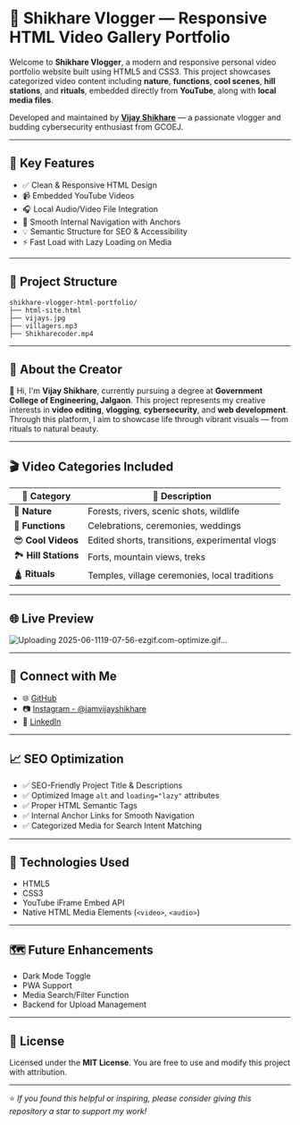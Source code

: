 
# 🎥 Shikhare Vlogger — Responsive HTML Video Gallery Portfolio

Welcome to **Shikhare Vlogger**, a modern and responsive personal video portfolio website built using HTML5 and CSS3. This project showcases categorized video content including **nature**, **functions**, **cool scenes**, **hill stations**, and **rituals**, embedded directly from **YouTube**, along with **local media files**.

Developed and maintained by **[Vijay Shikhare](https://github.com/vijayshikhare)** — a passionate vlogger and budding cybersecurity enthusiast from GCOEJ.

---

## 🚀 Key Features

- ✅ Clean & Responsive HTML Design  
- 📹 Embedded YouTube Videos  
- 🎧 Local Audio/Video File Integration  
- 🔗 Smooth Internal Navigation with Anchors  
- 💡 Semantic Structure for SEO & Accessibility  
- ⚡ Fast Load with Lazy Loading on Media  

---

## 📂 Project Structure

```
shikhare-vlogger-html-portfolio/
├── html-site.html
├── vijays.jpg
├── villagers.mp3
├── Shikharecoder.mp4
```

---

## 🧠 About the Creator

👋 Hi, I'm **Vijay Shikhare**, currently pursuing a degree at **Government College of Engineering, Jalgaon**. This project represents my creative interests in **video editing**, **vlogging**, **cybersecurity**, and **web development**. Through this platform, I aim to showcase life through vibrant visuals — from rituals to natural beauty.

---

## 🎬 Video Categories Included

| 📂 Category         | 📃 Description |
|--------------------|----------------|
| 🌿 **Nature**       | Forests, rivers, scenic shots, wildlife |
| 🎉 **Functions**    | Celebrations, ceremonies, weddings |
| 😎 **Cool Videos**  | Edited shorts, transitions, experimental vlogs |
| 🏞️ **Hill Stations** | Forts, mountain views, treks |
| 🛕 **Rituals**      | Temples, village ceremonies, local traditions |

---
## 🌐 Live Preview

![Uploading 2025-06-1119-07-56-ezgif.com-optimize.gif…]()

---

## 🔗 Connect with Me

- 🌐 [GitHub](https://github.com/vijayshikhare)
- 📷 [Instagram - @iamvijayshikhare](https://www.instagram.com/iamvijayshikhare/)
- 💼 [LinkedIn](https://www.linkedin.com/in/vijayshikhare/)

---

## 📈 SEO Optimization

- ✅ SEO-Friendly Project Title & Descriptions  
- ✅ Optimized Image `alt` and `loading="lazy"` attributes  
- ✅ Proper HTML Semantic Tags  
- ✅ Internal Anchor Links for Smooth Navigation  
- ✅ Categorized Media for Search Intent Matching  

---

## 📌 Technologies Used

- HTML5  
- CSS3  
- YouTube iFrame Embed API  
- Native HTML Media Elements (`<video>`, `<audio>`)

---

## 🗺️ Future Enhancements

- Dark Mode Toggle  
- PWA Support  
- Media Search/Filter Function  
- Backend for Upload Management  

---

## 📜 License

Licensed under the **MIT License**. You are free to use and modify this project with attribution.

---

⭐️ *If you found this helpful or inspiring, please consider giving this repository a star to support my work!*

